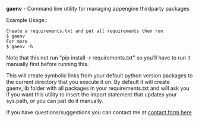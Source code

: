 **gaenv** - Command line utility for managing appengine thirdparty packages

Example Usage::

    Create a requirements.txt and put all requirements then run
    $ gaenv
    For more
    $ gaenv -h
    
Note that this not run "pip install -r requirements.txt" so you'll have to run it manually first before running this.


This will create symbolic links from your default python version packages to
the current directory that you execute it on. By default it will create
gaenv_lib folder with all packages in your requirements.txt and will
ask you if you want this utility to insert the import statement that updates
your sys.path, or you can just do it manually.

If you have questions/suggestions you can contact me at [contact form here](http://www.altlimit.com)
